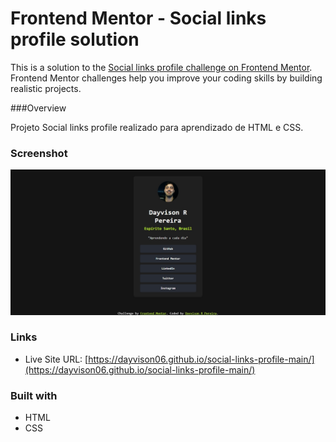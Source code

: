 # Frontend Mentor - Social links profile solution

This is a solution to the [Social links profile challenge on Frontend Mentor](https://www.frontendmentor.io/challenges/social-links-profile-UG32l9m6dQ). 
Frontend Mentor challenges help you improve your coding skills by building realistic projects. 

###Overview

Projeto  Social links profile realizado para aprendizado de HTML e CSS.

### Screenshot

![](./design/social-links-profile-main_Dayvison.jpg)

### Links

- Live Site URL: [https://dayvison06.github.io/social-links-profile-main/](https://dayvison06.github.io/social-links-profile-main/)

### Built with

- HTML
- CSS
